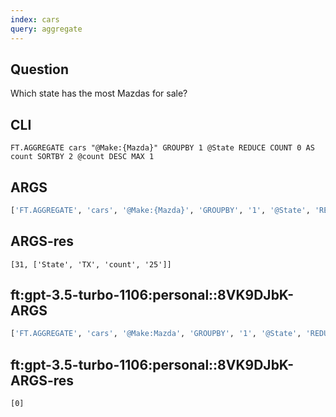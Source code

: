 ```yaml
---
index: cars
query: aggregate
---
```


## Question

Which state has the most Mazdas for sale?

## CLI

```
FT.AGGREGATE cars "@Make:{Mazda}" GROUPBY 1 @State REDUCE COUNT 0 AS count SORTBY 2 @count DESC MAX 1
```

## ARGS

```python
['FT.AGGREGATE', 'cars', '@Make:{Mazda}', 'GROUPBY', '1', '@State', 'REDUCE', 'COUNT', '0', 'AS', 'count', 'SORTBY', '2', '@count', 'DESC', 'MAX', '1']
```


## ARGS-res

```
[31, ['State', 'TX', 'count', '25']]
```

## ft:gpt-3.5-turbo-1106:personal::8VK9DJbK-ARGS

```python
['FT.AGGREGATE', 'cars', '@Make:Mazda', 'GROUPBY', '1', '@State', 'REDUCE', 'COUNT', '0', 'AS', 'count', 'SORTBY', '2', '@count', 'DESC', 'MAX', '1']
```

## ft:gpt-3.5-turbo-1106:personal::8VK9DJbK-ARGS-res

```
[0]
```